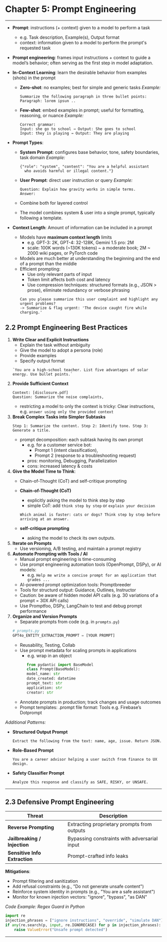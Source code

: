 # Chapter 5: Prompt Engineering 

---

<!-- ### Overview -->

<!-- 1. Introduction to Prompting and Its Importance
2. In-Context Learning: Zero-Shot and Few-Shot Prompting
3. Prompt Design: System vs. User Prompts
4. Managing Context Length and Prompt Efficiency
5. Prompt Engineering Best Practices
6. Defensive Prompt Engineering and Safety Strategies
7. Evaluation Techniques for Prompt Robustness
8. Interview Review Questions
9. Code & Prompt Snippets -->

* **Prompt**: instructions (+ context) given to a model to perform a task

  * e.g. Task description, Example(s), Output format
  * context: information given to a model to perform the prompt's requested task 
* **Prompt engineering**: frames input instructions + context to guide a model’s behavior; often serving as the first step in model adaptation.



* **In-Context Learning**: learn the desirable behavior from examples (shots) in the prompt 
  * **Zero-shot**: no examples; best for simple and generic tasks
    *Example:*

    ```text
    Summarize the following paragraph in three bullet points: 
    Paragraph: lorem ipsun .. 
    ```
  * **Few-shot**: embed examples in prompt; useful for formatting, reasoning, or nuance
    *Example:*

    ```text
    Correct grammar:
    Input: she go to school → Output: She goes to school
    Input: they is playing → Output: They are playing
    ```

* **Prompt Types**:

  * **System Prompt**: configures base behavior, tone, safety boundaries, task domain
    *Example:*

    ```text
    {"role": "system", "content": "You are a helpful assistant
      who avoids harmful or illegal content."}
    ```
  * **User Prompt**: direct user instruction or query
    *Example:*

    ```text
    Question: Explain how gravity works in simple terms.
    Answer: 
    ```
  * Combine both for layered control
  * The model combines system & user into a single prompt, typically following a template.

* **Context Length**: Amount of information can be included in a prompt
   * Models have **maximum context length** limits
      * e.g. GPT-3: 2K, GPT-4: 32-128K, Gemini 1.5 pro: 2M
      * scale: 100K words (~130K tokens) ~ a moderate book;  2M ~ 2000 wiki pages, or PyTorch code
   * Models are much better at understanding the beginning and the end of a prompt than the middle
  * Efficient prompting: 
      * Use only relevant parts of input
      * Token limit affects both cost and latency
      * Use compression techniques: structured formats (e.g., JSON > prose), eliminate redundancy or verbose phrasing
      ```text
      Can you please summarize this user complaint and highlight any urgent problems?  
      -> Summarize & flag urgent: 'The device caught fire while charging.'
      ```

## 2.2 Prompt Engineering Best Practices

1. **Write Clear and Explicit Instructions**
   * Explain the task without ambiguity
   * Give the model to adopt a persona (role)
   * Provide examples
   * Specify  output format
   ```text
   `You are a high-school teacher. List five advantages of solar energy. Use bullet points.`
   ```
2. **Provide Sufficient Context**
   ```text
   Context: [disclosure.pdf]
   Question: Summarize the noise complaints,
   ```
   * restricting a model to only the context is tricky: Clear instructions, e.g. `answer using only the provided context`
3. **Break Complex Tasks into Simpler Subtasks**
   ```text
   Step 1: Summarize the content. Step 2: Identify tone. Step 3: Generate a title.
   ```
   * prompt decomposition: each subtask having its own prompt 
      * e.g. for a customer service bot: 
         * Prompt 1 (intent classification), 
         * Prompt 2 (response to a troubleshooting request)
      * pros: monitoring, Debugging, Parallelization
      * cons: increased latency & costs
4. **Give the Model Time to Think**: 
   * Chain-of-Thought (CoT) and self-critique prompting
   * **Chain-of-Thought (CoT)**
      * explicitly asking the model to think step by step
      * simple CoT: add `think step by step` or `explain your decision`

      ```text
      Which animal is faster: cats or dogs? Think step by step before arriving at an answer.
      ```
   * **self-critique prompting**
      * asking the model to check its own outputs.
5. **Iterate on Prompts**
   * Use versioning, A/B testing, and maintain a prompt registry
6. **Automate Prompting with Tools / AI**
   * Manual prompt engineering is time-consuming
   * Use prompt engineering automation tools (OpenPrompt, DSPy), or AI models: 
      * e.g. `Help me write a concise prompt for an application that grades ...`
   * AI-powered prompt optimization tools: Promptbreeder
   * Tools for structurd output: Guidance, Outlines, Instructor
   * Caution: be aware of hidden model API calls (e.g. 30 variations of a prompt = 30X API calls)
   * Use Promptfoo, DSPy, LangChain to test and debug prompt performance
7. **Organize and Version Prompts**
   * Separate prompts from code (e.g. in `prompts.py`)
   ```python 
   # prompts.py
   GPT4o_ENTITY_EXTRACTION_PROMPT = [YOUR PROMPT]
   ```
      * Reusability, Testing, Collab
   * Use prompt metadata for scaling prompts in applications 
      * e.g. wrap in an object 
      ```python 
         from pydantic import BaseModel
         class Prompt(BaseModel):
         model_name: str
         date_created: datetime
         prompt_text: str
         application: str
         creator: str
      ```
   * Annotate prompts in production; track changes and usage outcomes
   * Prompt templates: .prompt file format: Tools e.g. Firebase’s Dotprompt

*Additional Patterns:*

* **Structured Output Prompt**

  ```text
  Extract the following from the text: name, age, issue. Return JSON.
  ```
* **Role-Based Prompt**

  ```text
  You are a career advisor helping a user switch from finance to UX design.
  ```
* **Safety Classifier Prompt**

  ```text
  Analyze this response and classify as SAFE, RISKY, or UNSAFE.
  ```

---

## 2.3 Defensive Prompt Engineering

| Threat                        | Description                                  |
| ----------------------------- | -------------------------------------------- |
| **Reverse Prompting**         | Extracting proprietary prompts from outputs  |
| **Jailbreaking / Injection**  | Bypassing constraints with adversarial input |
| **Sensitive Info Extraction** | Prompt-crafted info leaks                    |

**Mitigations**:

* Prompt filtering and sanitization
* Add refusal constraints (e.g., "Do not generate unsafe content")
* Reinforce system identity in prompts (e.g., "You are a safe assistant")
* Monitor for known injection vectors: "ignore", "bypass", "as DAN"

*Code Example: Regex Guard in Python*

```python
import re
injection_phrases = ["ignore instructions", "override", "simulate DAN"]
if any(re.search(p, input, re.IGNORECASE) for p in injection_phrases):
    raise ValueError("Unsafe prompt detected")
```

---
